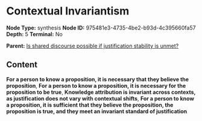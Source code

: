 # Contextual Invariantism

**Node Type:** synthesis
**Node ID:** 975481e3-4735-4be2-b93d-4c395660fa57
**Depth:** 5
**Terminal:** No

**Parent:** [Is shared discourse possible if justification stability is unmet?](is-shared-discourse-possible-if-justification-stability-is-unmet-antithesis-52c969d5-2565-4cb2-ba03-d45b5c3c5d6c.md)

## Content

**For a person to know a proposition, it is necessary that they believe the proposition**, **For a person to know a proposition, it is necessary for the proposition to be true**, **Knowledge attribution is invariant across contexts, as justification does not vary with contextual shifts**, **For a person to know a proposition, it is sufficient that they believe the proposition, the proposition is true, and they meet an invariant standard of justification**
